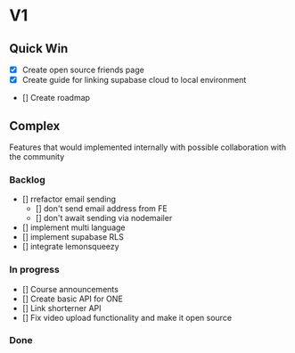 # V1

## Quick Win

- [x] Create open source friends page
- [x] Create guide for linking supabase cloud to local environment
- [] Create roadmap

## Complex

Features that would implemented internally with possible collaboration with the community

### Backlog

- [] rrefactor email sending
  - [] don't send email address from FE
  - [] don't await sending via nodemailer
- [] implement multi language
- [] implement supabase RLS
- [] integrate lemonsqueezy

### In progress

- [] Course announcements
- [] Create basic API for ONE
- [] Link shorterner API
- [] Fix video upload functionality and make it open source

### Done
